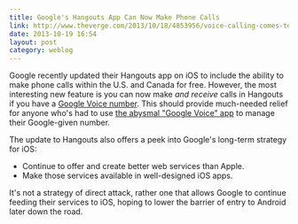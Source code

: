 ```yaml
---
title: Google's Hangouts App Can Now Make Phone Calls
link: http://www.theverge.com/2013/10/18/4853956/voice-calling-comes-to-google-hangouts-for-ios
date: 2013-10-19 16:54
layout: post
category: weblog
---
```

Google recently updated their Hangouts app on iOS to include the ability to make phone calls within the U.S. and Canada for free. However, the most interesting new feature is you can now make _and receive_ calls in Hangouts if you have a [Google Voice number](https://www.google.com/voice). This should provide much-needed relief for anyone who's had to use [the abysmal "Google Voice" app](https://itunes.apple.com/us/app/google-voice/id318698524) to manage their Google-given number.

The update to Hangouts also offers a peek into Google's long-term strategy for iOS:

- Continue to offer and create better web services than Apple.
- Make those services available in well-designed iOS apps.

It's not a strategy of direct attack, rather one that allows Google to continue feeding their services to iOS, hoping to lower the barrier of entry to Android later down the road.